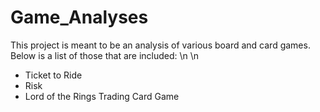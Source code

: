 # Game_Analyses

This project is meant to be an analysis of various board and card games. Below is a list of those that are included:
\n
\n
* Ticket to Ride
* Risk
* Lord of the Rings Trading Card Game
